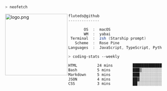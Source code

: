 ```zsh
> neofetch
```

<!--img align="left" src="https://github.com/fluteds.png" alt="logo.png" width="200"/>-->
<img align="left" src="https://external-content.duckduckgo.com/iu/?u=https%3A%2F%2F78.media.tumblr.com%2F975fca5f82161b190efdcaa05ffbd4ec%2Ftumblr_p6q6m9TJF01x3p3jmo1_500.png&f=1&nofb=1" alt="logo.png" width="200"/>

```csharp
fluteds@github
--------------

       OS  :  macOS
       WM  :  yabai
 Terminal  :  zsh (Starship prompt)  
   Scheme  :  Rose Pine  
Languages  :  JavaScript, TypeScript, Python, HTML, CSS  

```

```zsh
> coding-stats --weekly
```

<!--START_SECTION:waka-->

```txt
HTML         24 mins         █████████████▒░░░░░░░░░░░   53.34 %
Bash         5 mins          ███▒░░░░░░░░░░░░░░░░░░░░░   12.98 %
Markdown     5 mins          ███░░░░░░░░░░░░░░░░░░░░░░   11.77 %
JSON         4 mins          ██▓░░░░░░░░░░░░░░░░░░░░░░   10.04 %
CSS          3 mins          ██░░░░░░░░░░░░░░░░░░░░░░░   07.73 %
```

<!--END_SECTION:waka-->
